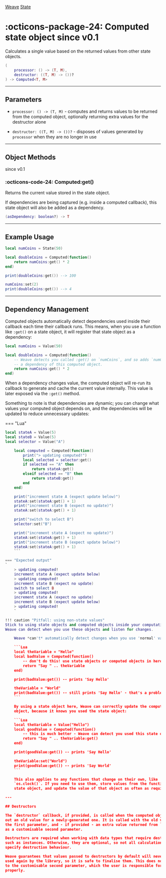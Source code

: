 <nav class="weavedoc-api-breadcrumbs">
	<a href="../..">Weave</a>
	<a href="..">State</a>
</nav>

<h1 class="weavedoc-api-header" markdown>
	<span class="weavedoc-api-icon" markdown>:octicons-package-24:</span>
	<span class="weavedoc-api-name">Computed</span>
	<span class="weavedoc-api-pills">
		<span class="weavedoc-api-pill-type">state object</span>
		<span class="weavedoc-api-pill-since">since v0.1</span>
	</span>
</h1>

Calculates a single value based on the returned values from other state objects.

```Lua
(
	processor: () -> (T, M),
	destructor: ((T, M) -> ())?
) -> Computed<T, M>
```

---

## Parameters

- `processor: () -> (T, M)` - computes and returns values to be returned from
  the computed object, optionally returning extra values for the destructor alone

- `destructor: ((T, M) -> ())?` - disposes of values generated by `processor`
  when they are no longer in use

---

## Object Methods

<p class="weavedoc-api-pills">
	<span class="weavedoc-api-pill-since">since v0.1</span>
</p>

### :octicons-code-24: Computed:get()

Returns the current value stored in the state object.

If dependencies are being captured (e.g. inside a computed callback), this state
object will also be added as a dependency.

```Lua
(asDependency: boolean?) -> T
```

---

## Example Usage

```Lua
local numCoins = State(50)

local doubleCoins = Computed(function()
	return numCoins:get() * 2
end)

print(doubleCoins:get()) --> 100

numCoins:set(2)
print(doubleCoins:get()) --> 4
```

---

## Dependency Management

Computed objects automatically detect dependencies used inside their callback
each time their callback runs. This means, when you use a function like `:get()`
on a state object, it will register that state object as a dependency:

```Lua
local numCoins = Value(50)

local doubleCoins = Computed(function()
	-- Weave detects you called :get() on `numCoins`, and so adds `numCoins` as
	-- a dependency of this computed object.
	return numCoins:get() * 2
end)
```

When a dependency changes value, the computed object will re-run its callback to
generate and cache the current value internally. This value is later exposed via
the `:get()` method.

Something to note is that dependencies are dynamic; you can change what values
your computed object depends on, and the dependencies will be updated to reduce
unnecessary updates:

=== "Lua"

````Lua
local stateA = Value(5)
local stateB = Value(5)
local selector = Value("A")

    local computed = Computed(function()
    	print("> updating computed!")
    	local selected = selector:get()
    	if selected == "A" then
    		return stateA:get()
    	elseif selected == "B" then
    		return stateB:get()
    	end
    end)

    print("increment state A (expect update below)")
    stateA:set(stateA:get() + 1)
    print("increment state B (expect no update)")
    stateA:set(stateA:get() + 1)

    print("switch to select B")
    selector:set("B")

    print("increment state A (expect no update)")
    stateA:set(stateA:get() + 1)
    print("increment state B (expect update below)")
    stateA:set(stateA:get() + 1)
    ```

=== "Expected output"
`
	> updating computed!
	increment state A (expect update below)
	> updating computed!
	increment state B (expect no update)
	switch to select B
	> updating computed!
	increment state A (expect no update)
	increment state B (expect update below)
	> updating computed!
	`

!!! caution "Pitfall: using non-state values"
Stick to using state objects and computed objects inside your computations.
Weave can detect when you use these objects and listen for changes.

    Weave *can't* automatically detect changes when you use 'normal' variables:

    ```Lua
    local theVariable = "Hello"
    local badValue = Computed(function()
    	-- don't do this! use state objects or computed objects in here
    	return "Say " .. theVariable
    end)

    print(badValue:get()) -- prints 'Say Hello'

    theVariable = "World"
    print(badValue:get()) -- still prints 'Say Hello' - that's a problem!
    ```

    By using a state object here, Weave can correctly update the computed
    object, because it knows you used the state object:

    ```Lua
    local theVariable = Value("Hello")
    local goodValue = Computed(function()
    	-- this is much better - Weave can detect you used this state object!
    	return "Say " .. theVariable:get()
    end)

    print(goodValue:get()) -- prints 'Say Hello'

    theVariable:set("World")
    print(goodValue:get()) -- prints 'Say World'
    ```

    This also applies to any functions that change on their own, like
    `os.clock()`. If you need to use them, store values from the function in a
    state object, and update the value of that object as often as required.

---

## Destructors

The `destructor` callback, if provided, is called when the computed object swaps
out an old value for a newly-generated one. It is called with the old value as
the first parameter, and - if provided - an extra value returned from `processor`
as a customisable second parameter.

Destructors are required when working with data types that require destruction,
such as instances. Otherwise, they are optional, so not all calculations have to
specify destruction behaviour.

Weave guarantees that values passed to destructors by default will never be
used again by the library, so it is safe to finalise them. This does not apply
to the customisable second parameter, which the user is responsible for handling
properly.
````
